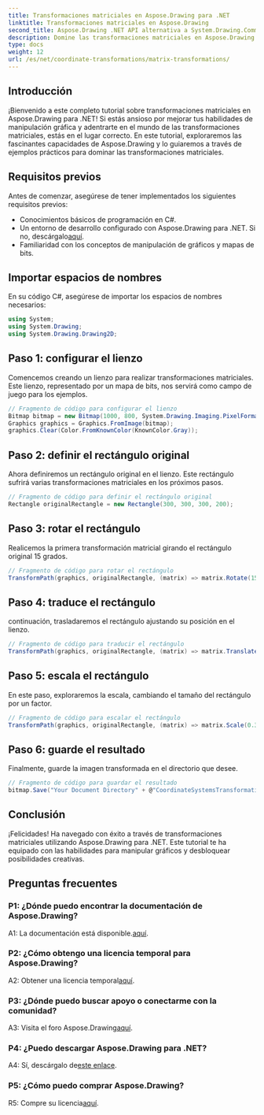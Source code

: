 ```yaml
---
title: Transformaciones matriciales en Aspose.Drawing para .NET
linktitle: Transformaciones matriciales en Aspose.Drawing
second_title: Aspose.Drawing .NET API alternativa a System.Drawing.Common
description: Domine las transformaciones matriciales en Aspose.Drawing para .NET con esta guía paso a paso.
type: docs
weight: 12
url: /es/net/coordinate-transformations/matrix-transformations/
---
```

## Introducción

¡Bienvenido a este completo tutorial sobre transformaciones matriciales en Aspose.Drawing para .NET! Si estás ansioso por mejorar tus habilidades de manipulación gráfica y adentrarte en el mundo de las transformaciones matriciales, estás en el lugar correcto. En este tutorial, exploraremos las fascinantes capacidades de Aspose.Drawing y lo guiaremos a través de ejemplos prácticos para dominar las transformaciones matriciales.

## Requisitos previos

Antes de comenzar, asegúrese de tener implementados los siguientes requisitos previos:

- Conocimientos básicos de programación en C#.
-  Un entorno de desarrollo configurado con Aspose.Drawing para .NET. Si no, descárgalo[aquí](https://releases.aspose.com/drawing/net/).
- Familiaridad con los conceptos de manipulación de gráficos y mapas de bits.

## Importar espacios de nombres

En su código C#, asegúrese de importar los espacios de nombres necesarios:

```csharp
using System;
using System.Drawing;
using System.Drawing.Drawing2D;
```

## Paso 1: configurar el lienzo

Comencemos creando un lienzo para realizar transformaciones matriciales. Este lienzo, representado por un mapa de bits, nos servirá como campo de juego para los ejemplos.

```csharp
// Fragmento de código para configurar el lienzo
Bitmap bitmap = new Bitmap(1000, 800, System.Drawing.Imaging.PixelFormat.Format32bppPArgb);
Graphics graphics = Graphics.FromImage(bitmap);
graphics.Clear(Color.FromKnownColor(KnownColor.Gray));
```

## Paso 2: definir el rectángulo original

Ahora definiremos un rectángulo original en el lienzo. Este rectángulo sufrirá varias transformaciones matriciales en los próximos pasos.

```csharp
// Fragmento de código para definir el rectángulo original
Rectangle originalRectangle = new Rectangle(300, 300, 300, 200);
```

## Paso 3: rotar el rectángulo

Realicemos la primera transformación matricial girando el rectángulo original 15 grados.

```csharp
// Fragmento de código para rotar el rectángulo
TransformPath(graphics, originalRectangle, (matrix) => matrix.Rotate(15.0f));
```

## Paso 4: traduce el rectángulo

continuación, trasladaremos el rectángulo ajustando su posición en el lienzo.

```csharp
// Fragmento de código para traducir el rectángulo
TransformPath(graphics, originalRectangle, (matrix) => matrix.Translate(-250, -250));
```

## Paso 5: escala el rectángulo

En este paso, exploraremos la escala, cambiando el tamaño del rectángulo por un factor.

```csharp
// Fragmento de código para escalar el rectángulo
TransformPath(graphics, originalRectangle, (matrix) => matrix.Scale(0.3f, 0.3f));
```

## Paso 6: guarde el resultado

Finalmente, guarde la imagen transformada en el directorio que desee.

```csharp
// Fragmento de código para guardar el resultado
bitmap.Save("Your Document Directory" + @"CoordinateSystemsTransformations\MatrixTransformations_out.png");
```

## Conclusión

¡Felicidades! Ha navegado con éxito a través de transformaciones matriciales utilizando Aspose.Drawing para .NET. Este tutorial te ha equipado con las habilidades para manipular gráficos y desbloquear posibilidades creativas.

## Preguntas frecuentes

### P1: ¿Dónde puedo encontrar la documentación de Aspose.Drawing?

 A1: La documentación está disponible.[aquí](https://reference.aspose.com/drawing/net/).

### P2: ¿Cómo obtengo una licencia temporal para Aspose.Drawing?

 A2: Obtener una licencia temporal[aquí](https://purchase.aspose.com/temporary-license/).

### P3: ¿Dónde puedo buscar apoyo o conectarme con la comunidad?

 A3: Visita el foro Aspose.Drawing[aquí](https://forum.aspose.com/c/diagram/17).

### P4: ¿Puedo descargar Aspose.Drawing para .NET?

 A4: Sí, descárgalo de[este enlace](https://releases.aspose.com/drawing/net/).

### P5: ¿Cómo puedo comprar Aspose.Drawing?

 R5: Compre su licencia[aquí](https://purchase.aspose.com/buy).